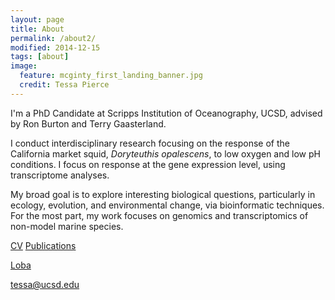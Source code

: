 ```yaml
---
layout: page
title: About
permalink: /about2/
modified: 2014-12-15
tags: [about]
image: 
  feature: mcginty_first_landing_banner.jpg
  credit: Tessa Pierce
---
```



I'm a PhD Candidate at Scripps Institution of Oceanography, UCSD, advised by Ron Burton and Terry Gaasterland. 

I conduct interdisciplinary research focusing on the response of the California market squid, *Doryteuthis opalescens*, to low oxygen and low pH conditions. I focus on response at the gene expression level, using transcriptome analyses. 


My broad goal is to explore interesting biological questions, particularly in ecology, evolution, and environmental change, via bioinformatic techniques. For the most part, my work focuses on genomics and transcriptomics of non-model marine species. 




[CV](http://bluegenes.github.io/cv/)       [Publications](http://bluegenes.github.io/publications/)

[Loba](http://bluegenes.github.io/loba/) 


[tessa@ucsd.edu](mailto:tessa@ucsd.edu)
